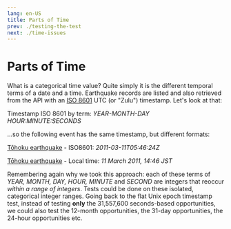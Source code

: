 ```yaml
---
lang: en-US
title: Parts of Time
prev: ./testing-the-test
next: ./time-issues
---
```


# Parts of Time

What is a categorical time value? Quite simply it is the different temporal terms of a date and a time. Earthquake records are listed and also retrieved from the API with an [ISO 8601](https://en.wikipedia.org/wiki/ISO_8601) UTC (or "Zulu") timestamp. Let's look at that:

Timestamp ISO 8601 by term: *YEAR-MONTH-DAY HOUR:MINUTE:SECONDS*

...so the following event has the same timestamp, but different formats:

[Tōhoku earthquake](https://earthquake.usgs.gov/earthquakes/eventpage/official20110311054624120_30/executive) - ISO8601: *2011-03-11T05:46:24Z*

[Tōhoku earthquake](https://earthquake.usgs.gov/earthquakes/eventpage/official20110311054624120_30/executive) - Local time: *11 March 2011, 14:46 JST*

Remembering again why we took this approach: each of these terms of _YEAR, MONTH, DAY, HOUR, MINUTE_ and _SECOND_ are integers that reoccur _within a range of integers_. Tests could be done on these isolated, categorical integer ranges. Going back to the flat Unix epoch timestamp test, instead of testing **only** the 31,557,600 seconds-based opportunities, we could also test the 12-month opportunities, the 31-day opportunities, the 24-hour opportunities etc.